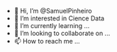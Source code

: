- 👋 Hi, I’m @SamuelPinheiro
- 👀 I’m interested in Cience Data
- 🌱 I’m currently learning ...
- 💞️ I’m looking to collaborate on ...
- 📫 How to reach me ...

<!---
GalaXy00000000/GalaXy00000000 is a ✨ special ✨ repository because its `README.md` (this file) appears on your GitHub profile.
You can click the Preview link to take a look at your changes.
--->
